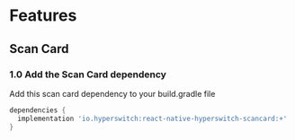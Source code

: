 # Features

## Scan Card

### 1.0 Add the Scan Card dependency

Add this scan card dependency to your build.gradle file

```gradle
dependencies {
  implementation 'io.hyperswitch:react-native-hyperswitch-scancard:+'
}
```

